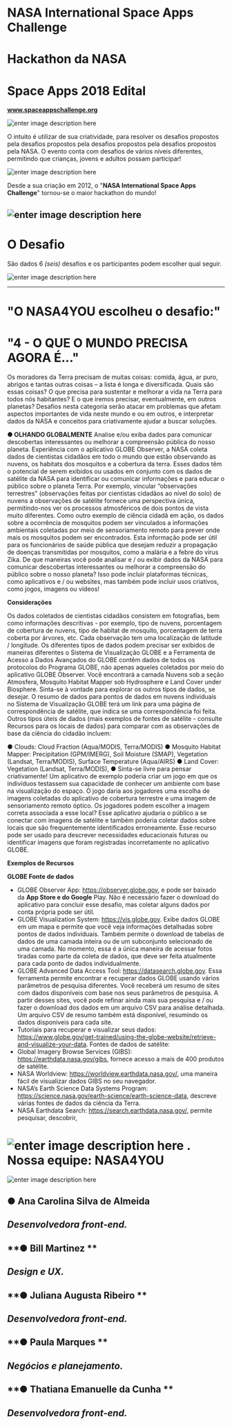 ﻿**NASA International Space Apps Challenge**
==
**Hackathon da NASA**
==
Space Apps 2018 Edital
==

**www.spaceappschallenge.org**

![enter image description here](https://github.com/thatianaemanuelle/nasa_hackathon/blob/master/img/nasa%20-%20hackathon.png?raw=true)

O intuito é utilizar de sua criatividade, para resolver os desafios propostos pela desafios propostos pela desafios propostos pela desafios propostos pela NASA. O evento conta com desafios de vários níveis diferentes, permitindo que crianças, jovens e adultos possam participar!

![enter image description here](https://github.com/thatianaemanuelle/nasa_hackathon/blob/master/img/tela_01.png?raw=true)

Desde a sua criação em 2012, o "**NASA International Space Apps Challenge**" tornou-se o maior hackathon do mundo!

![enter image description here](https://github.com/thatianaemanuelle/nasa_hackathon/blob/master/img/tela_02.png?raw=true)
----------
**O Desafio**
=======
São dados 6 *(seis)* desafios e os participantes podem escolher qual seguir.

![enter image description here](https://github.com/thatianaemanuelle/nasa_hackathon/blob/master/img/tela_03.png?raw=true)


-------------------------------

**"O NASA4YOU escolheu o desafio:"**
=======



**"4 - O QUE O MUNDO PRECISA AGORA É..."**
=======

Os moradores da Terra precisam de muitas coisas: comida, água, ar puro, abrigos e tantas outras coisas – a lista é longa e diversificada. Quais são essas coisas? O que precisa para sustentar e melhorar a vida na Terra para todos nós habitantes? E o que iremos precisar, eventualmente, em outros planetas?
Desafios nesta categoria serão atacar em problemas que afetam aspectos importantes de vida neste mundo e ou em outros, e interpretar dados da NASA e conceitos para criativamente ajudar a buscar soluções.

**● OLHANDO GLOBALMENTE**
Analise e/ou exiba dados para comunicar descobertas interessantes ou melhorar a compreensão pública do nosso planeta.
Experiência com o aplicativo GLOBE Observer, a NASA coleta dados de cientistas cidadãos em todo o mundo que estão observando as nuvens, os habitats dos mosquitos e a cobertura da terra. Esses dados têm o potencial de serem exibidos ou usados em conjunto com os dados de satélite da NASA para identificar ou comunicar informações e para educar o público sobre o planeta Terra.
Por exemplo, vincular “observações terrestres” (observações feitas por cientistas cidadãos ao nível do solo) de nuvens a observações de satélite fornece uma perspectiva única, permitindo-nos ver os processos
atmosféricos de dois pontos de vista muito diferentes.
Como outro exemplo de ciência cidadã em ação, os dados sobre a ocorrência de mosquitos podem ser vinculados a informações ambientais coletadas por meio de sensoriamento remoto para prever onde mais
os mosquitos podem ser encontrados. Esta informação pode ser útil para os funcionários de saúde pública que desejam reduzir a propagação de doenças transmitidas por mosquitos, como a malária e a febre do vírus Zika.
De que maneiras você pode analisar e / ou exibir dados da NASA para comunicar descobertas interessantes ou melhorar a compreensão do público sobre o nosso planeta? Isso pode incluir plataformas técnicas, como aplicativos e / ou websites, mas também pode incluir usos criativos, como jogos, imagens ou vídeos!

**Considerações**

Os dados coletados de cientistas cidadãos consistem em fotografias, bem como informações descritivas - por exemplo, tipo de nuvens, porcentagem de cobertura de nuvens, tipo de habitat de mosquito, porcentagem de terra coberta por árvores, etc. Cada observação tem uma localização de latitude / longitude.
Os diferentes tipos de dados podem precisar ser exibidos de maneiras diferentes o Sistema de Visualização GLOBE e a Ferramenta de Acesso a Dados Avançados do GLOBE contêm dados de todos os protocolos do Programa GLOBE, não apenas aqueles coletados por meio do
aplicativo GLOBE Observer. Você encontrará a camada Nuvens sob a seção Atmosfera, Mosquito Habitat Mapper sob Hydrosphere e Land Cover under Biosphere. Sinta-se à vontade para explorar os outros tipos de
dados, se desejar.
O resumo de dados para pontos de dados em nuvens individuais no Sistema de Visualização GLOBE terá um link para uma página de correspondência de satélite, que indica se uma correspondência foi
feita. Outros tipos úteis de dados (mais exemplos de fontes de satélite - consulte Recursos para os locais de dados) para comparar com as observações de base da ciência do cidadão incluem:

● Clouds: Cloud Fraction (Aqua/MODIS, Terra/MODIS)
● Mosquito Habitat Mapper: Precipitation (GPM/IMERG), Soil Moisture (SMAP), Vegetation (Landsat, Terra/MODIS), Surface Temperature (Aqua/AIRS)
● Land Cover: Vegetation (Landsat, Terra/MODIS),
● Sinta-se livre para pensar criativamente! Um aplicativo de exemplo poderia criar um jogo em que os indivíduos testassem sua capacidade de conhecer um ambiente com base na visualização do espaço. O jogo daria aos jogadores uma escolha de imagens coletadas do aplicativo de cobertura terrestre e uma imagem de sensoriamento remoto óptico. Os jogadores podem escolher a imagem correta associada a esse local? Esse aplicativo ajudaria o público a se conectar com imagens de satélite e também poderia coletar dados sobre locais que são frequentemente identificados erroneamente. Esse recurso pode ser usado para descrever necessidades educacionais futuras ou identificar imagens que foram registradas incorretamente no aplicativo GLOBE.

**Exemplos de Recursos**

**GLOBE Fonte de dados**
- GLOBE Observer App: https://observer.globe.gov, e pode ser baixado da **App Store e do Google**
Play. Não é necessário fazer o download do aplicativo para concluir esse desafio, mas coletar alguns dados por conta própria pode ser útil.
- GLOBE Visualization System: https://vis.globe.gov. Exibe dados GLOBE em um mapa e permite que você veja informações detalhadas sobre pontos de dados individuais. Também permite o download de tabelas de dados de uma camada inteira ou de um subconjunto selecionado de uma camada. No momento, essa é a única maneira de acessar fotos tiradas como parte da coleta de dados, que deve ser feita atualmente para cada ponto de dados individualmente.
- GLOBE Advanced Data Access Tool: https://datasearch.globe.gov. Essa ferramenta permite encontrar e recuperar dados GLOBE usando vários parâmetros de pesquisa diferentes. Você receberá um resumo de sites com dados disponíveis com base nos seus parâmetros de pesquisa. A partir desses sites, você pode refinar ainda mais sua pesquisa e / ou fazer o download dos dados em um arquivo CSV para análise detalhada. Um arquivo CSV de resumo também está disponível, resumindo os dados disponíveis para cada site.
- Tutoriais para recuperar e visualizar seus dados:
https://www.globe.gov/get-trained/using-the-globe-website/retrieve-and-visualize-your-data.
Fontes de dados de satélite:
- Global Imagery Browse Services (GIBS): https://earthdata.nasa.gov/gibs, fornece acesso a mais de 400 produtos de satélite.
- NASA Worldview: https://worldview.earthdata.nasa.gov/, uma maneira fácil de visualizar dados GIBS no seu navegador.
- NASA’s Earth Science Data Systems Program:
https://science.nasa.gov/earth-science/earth-science-data, descreve várias fontes de dados da ciência da Terra.
- NASA Earthdata Search: https://search.earthdata.nasa.gov/, permite pesquisar, descobrir,

![enter image description here](https://github.com/thatianaemanuelle/nasa_hackathon/blob/master/img/tela_04.png?raw=true)
.
**Nossa equipe: NASA4YOU**
=======

![enter image description here](https://github.com/thatianaemanuelle/nasa_hackathon/blob/master/img/NASA4YOU-Blue-150.png?raw=true)


●  Ana Carolina Silva de Almeida
--
*Desenvolvedora front-end.*
-------------


**●  Bill Martinez **
-------------
*Design e UX.*
-------------

**●   Juliana Augusta Ribeiro **
-------------
*Desenvolvedora front-end.*
-------------

**●   Paula Marques  **
-------------
*Negócios e planejamento.*
-------------

**●   Thatiana Emanuelle da Cunha  **
-------------
*Desenvolvedora front-end.*
-------------


